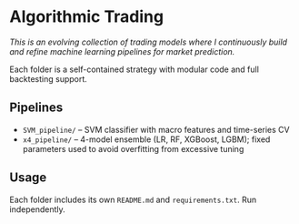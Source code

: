 # Algorithmic Trading

*This is an evolving collection of trading models where I continuously build and refine machine learning pipelines for market prediction.*

Each folder is a self-contained strategy with modular code and full backtesting support.

## Pipelines

- `SVM_pipeline/` – SVM classifier with macro features and time-series CV  
- `x4_pipeline/` – 4-model ensemble (LR, RF, XGBoost, LGBM); fixed parameters used to avoid overfitting from excessive tuning

## Usage

Each folder includes its own `README.md` and `requirements.txt`. Run independently.
